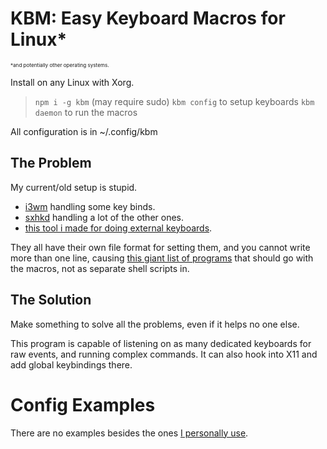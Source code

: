 # KBM: Easy Keyboard Macros for Linux*
<sup><sup><sup>*and potentially other operating systems.</sup></sup></sup>

Install on any Linux with Xorg.
> `npm i -g kbm` (may require sudo)
> `kbm config` to setup keyboards
> `kbm daemon` to run the macros

All configuration is in ~/.config/kbm

## The Problem
My current/old setup is stupid.
- [i3wm][i3wm] handling some key binds.
- [sxhkd][sxhkd] handling a lot of the other ones.
- [this tool i made for doing external keyboards][akm].

[i3wm]: https://build.i3wm.org/docs/userguide.html#keybindings
[sxhkd]: https://github.com/baskerville/sxhkd
[akm]: https://www.npmjs.com/package/akm

They all have their own file format for setting them, and you cannot
write more than one line, causing [this giant list of programs][dfmacros] that should
go with the macros, not as separate shell scripts in.

[dfmacros]: https://github.com/davecaruso/dotfiles/tree/d10202042242eac3e987bab5442950ca8f28ac0f/bin/macro

## The Solution
Make something to solve all the problems, even if it helps no one else.

This program is capable of listening on as many dedicated keyboards for raw events, and running complex commands. It can also hook into X11 and add global keybindings there.

# Config Examples
There are no examples besides the ones [I personally use](https://github.com/davecaruso/dotfiles/tree/master/macros).
